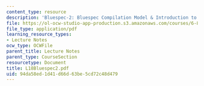 ```yaml
---
content_type: resource
description: 'Bluespec-2: Bluespec Compilation Model & Introduction to programming'
file: https://ol-ocw-studio-app-production.s3.amazonaws.com/courses/6-827-multithreaded-parallelism-languages-and-compilers-fall-2002/94da58ed1d41d66d63be5cd72c48d479_L18Bluespec2.pdf
file_type: application/pdf
learning_resource_types:
- Lecture Notes
ocw_type: OCWFile
parent_title: Lecture Notes
parent_type: CourseSection
resourcetype: Document
title: L18Bluespec2.pdf
uid: 94da58ed-1d41-d66d-63be-5cd72c48d479
---
```

